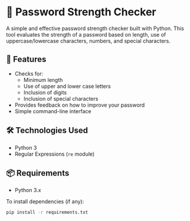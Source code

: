 # 🔐 Password Strength Checker

A simple and effective password strength checker built with Python. This tool evaluates the strength of a password based on length, use of uppercase/lowercase characters, numbers, and special characters.

## 🚀 Features

- Checks for:
  - Minimum length
  - Use of upper and lower case letters
  - Inclusion of digits
  - Inclusion of special characters
- Provides feedback on how to improve your password
- Simple command-line interface

## 🛠️ Technologies Used

- Python 3
- Regular Expressions (`re` module)

## 📦 Requirements

- Python 3.x

To install dependencies (if any):

```bash
pip install -r requirements.txt

